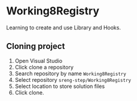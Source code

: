 # Working8Registry
Learning to create and use Library and Hooks.
## Cloning project
1. Open Visual Studio
2. Click clone a repository
3. Search repository by name `Working8Registry`
4. Select repository `sreng-step/Working8Registry`
5. Select location to store solution files
6. Click clone.

